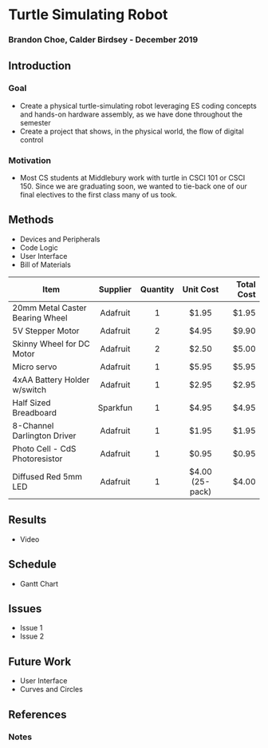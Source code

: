 # Turtle Simulating Robot 
### Brandon Choe, Calder Birdsey - December 2019 
## Introduction 
### Goal
- Create a physical turtle-simulating robot leveraging ES coding concepts and hands-on hardware assembly, as we have done throughout the semester
- Create a project that shows, in the physical world, the flow of digital control

### Motivation 
- Most CS students at Middlebury work with turtle in CSCI 101 or CSCI 150. Since we are graduating soon, we wanted to tie-back one of our final electives to the first class many of us took.

## Methods 
- Devices and Peripherals 
- Code Logic 
- User Interface
- Bill of Materials 

| Item          |Supplier       | Quantity | Unit Cost  | Total Cost |
| ------------- |:-------------:| :-------:| :---------:| ----------:|
| 20mm Metal Caster Bearing Wheel| Adafruit | 1 | $1.95  | $1.95 |
| 5V Stepper Motor |Adafruit | 2 | $4.95 | $9.90 |
| Skinny Wheel for DC Motor | Adafruit | 2 | $2.50 | $5.00 |
| Micro servo | Adafruit | 1 | $5.95 | $5.95 |
| 4xAA Battery Holder w/switch | Adafruit | 1 | $2.95 | $2.95 |
| Half Sized Breadboard | Sparkfun | 1 | $4.95 | $4.95 |
| 8-Channel Darlington Driver | Adafruit | 1 | $1.95 | $1.95 |
| Photo Cell - CdS Photoresistor | Adafruit | 1 | $0.95 | $0.95 |
| Diffused Red 5mm LED | Adafruit | 1 | $4.00 (25-pack) | $4.00 |

## Results 
- Video

## Schedule 
- Gantt Chart 

## Issues 
- Issue 1
- Issue 2

## Future Work 
- User Interface 
- Curves and Circles 

## References 

### Notes 
